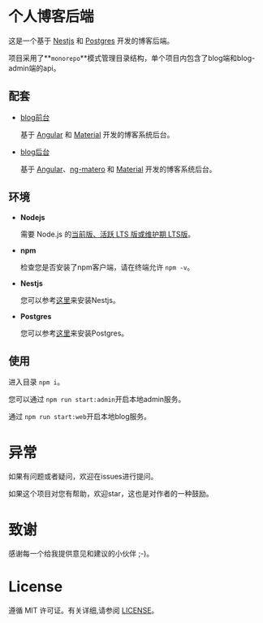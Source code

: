 # 个人博客后端

这是一个基于 [Nestjs](https://github.com/nestjs/nest) 和 [Postgres](https://github.com/postgres/postgres) 开发的博客后端。

项目采用了**`monorepo`**模式管理目录结构，单个项目内包含了blog端和blog-admin端的api。

## 配套

- [blog前台](https://github.com/KuuBee/blog)

  基于 [Angular](https://github.com/angular/angular) 和 [Material](https://github.com/angular/material) 开发的博客系统后台。

- [blog后台](https://github.com/KuuBee/blog-backend)

  基于 [Angular](https://github.com/angular/angular)、[ng-matero](https://github.com/ng-matero/ng-matero)  和 [Material](https://github.com/angular/material) 开发的博客系统后台。

## 环境

- **Nodejs**

  需要 Node.js 的[当前版、活跃 LTS 版或维护期 LTS版](https://nodejs.org/about/releases)。

- **npm**

  检查您是否安装了npm客户端，请在终端允许 `npm -v`。

- **Nestjs**

  您可以参考[这里](https://docs.nestjs.com/)来安装Nestjs。
  
- **Postgres**

  您可以参考[这里](https://www.postgresql.org/download/)来安装Postgres。

## 使用

进入目录 `npm i`。

您可以通过 `npm run start:admin`开启本地admin服务。

通过 `npm run start:web`开启本地blog服务。

# 异常

如果有问题或者疑问，欢迎在issues进行提问。

如果这个项目对您有帮助，欢迎star，这也是对作者的一种鼓励。


# 致谢

感谢每一个给我提供意见和建议的小伙伴 ;-)。

# License

遵循 MIT 许可证。有关详细,请参阅 [LICENSE](https://github.com/qiubaiying/qiubaiying.github.io/blob/master/LICENSE)。

